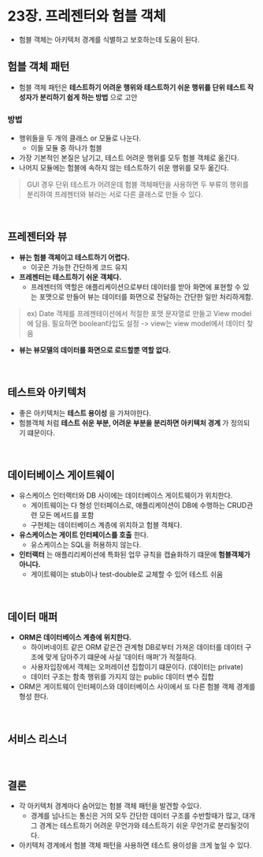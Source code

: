 # 23장. 프레젠터와 험블 객체

- 험블 객체는 아키텍처 경계를 식별하고 보호하는데 도움이 된다.

## 험블 객체 패턴

- 험블 객체 패턴은 **테스트하기 어려운 행위와 테스트하기 쉬운 행위를 단위 테스트 작성자가 분리하기 쉽게 하는 방법** 으로 고안

### 방법

- 행위들을 두 개의 클래스 or 모듈로 나눈다.  
  - 이들 모듈 중 하나가 험블
- 가장 기본적인 본질은 남기고, 테스트 어려운 행위를 모두 험블 객체로 옮긴다. 
- 나머지 모듈에는 험블에 속하지 않는 테스트하기 쉬운 행위를 모두 옮긴다.

> GUI 경우 단위 테스트가 어려운데 험블 객체패턴을 사용하면 두 부류의 행위를 분리하여 프레젠터와 뷰라는 서로 다른 클래스로 만들 수 있다.

<br/>

## 프레젠터와 뷰

- **뷰는 험블 객체이고 테스트하기 어렵다.**
  - 이곳은 가능한 간단하게 코드 유지
- **프레젠터는 테스트하기 쉬운 객체다.**
  - 프레젠터의 역할은 애플리케이션으로부터 데이터를 받아 화면에 표현할 수 있는 포맷으로 만들어 뷰는 데이터를 화면으로 전달하는 간단한 일만 처리하게함.

> ex) Date 객체를 프레젠테이션에서 적절한 포맷 문자열로 만들고 View model에 담음. 필요하면 boolean타입도 설정 -> view는 view model에서 데이터 찾음

- **뷰는 뷰모델의 데이터를 화면으로 로드할뿐 역할 없다.**

<br/>

## 테스트와 아키텍처

- 좋은 아키텍처는 **테스트 용이성** 을 가져야한다.
- 험블객체 처럼 **테스트 쉬운 부분, 어려운 부분을 분리하면 아키텍처 경계** 가 정의되기 떄문이다.

<br/>

## 데이터베이스 게이트웨이

- 유스케이스 인터랙터와 DB 사이에는 데이터베이스 게이트웨이가 위치한다.
  - 게이트웨이는 다   형성 인터페이스로, 애플리케이션이 DB에 수행하는 CRUD관련 모든 메서드를 포함
  - 구현체는 데이터베이스 계층에 위치하고 험블 객체다.
- **유스케이스는 게이트 인터페이스를 호출** 한다.
  - 유스케이스는 SQL을 허용하지 않는다.
- **인터랙터** 는 애플리리케이션에 특화된 업무 규칙을 캡슐화하기 떄문에 **험블객체가 아니다.**
  - 게이트웨이는 stub이나 test-double로 교체할 수 있어 테스트 쉬움

<br/>

## 데이터 매퍼

- **ORM은 데이터베이스 계층에 위치한다.**
  - 하이버네이트 같은 ORM 같은건 관계형 DB로부터 가져온 데이터를 데이터 구조에 맞게 담아주기 떄문에 사실 '데이터 매퍼'가 적절하다.
  - 사용자입장에서 객체는 오퍼레이션 집합이기 떄문이다. (데이터는 private)
  - 데이터 구조는 함축 행위를 가지지 않는 public 데이터 변수 집합
- ORM은 게이트웨이 인터페이스와 데이터베이스 사이에서 또 다른 험블 객체 경계를 형성 한다.

<br/>

## 서비스 리스너

<br/>

## 결론

- 각 아키텍처 경계마다 숨어있는 험블 객체 패턴을 발견할 수있다.
  - 경계를 넘나드는 통신은 거의 모두 간단한 데이터 구조를 수반할때가 많고, 대개 그 경계는 테스트하기 어려운 무언가와 테스트하기 쉬운 무언가로 분리될것이다.
- 아키텍처 경계에서 험블 객체 패턴을 사용하면 테스트 용이성을 크게 높일 수 있다.

